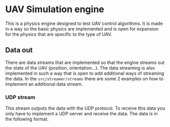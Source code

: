 # UAV Simulation engine
This is a physics engine designed to test UAV control algorithms. It is made in a way so the basic physics are implemented and is open for expansion for the physics that are specific to the type of UAV.

## Data out
There are data streams that are implemented so that the engine streams out the state of the UAV (position, orientation...). The data streaming is also implemented in such a way that is open to add additional ways of streaming the data. In the `src/streamer/streams` there are some 2 examples on how to implement an additional data stream.

### UDP stream
This stream outputs the data with the UDP protocol. To receive this data you only have to implement a UDP server and receive the data. The data is in the following format.


